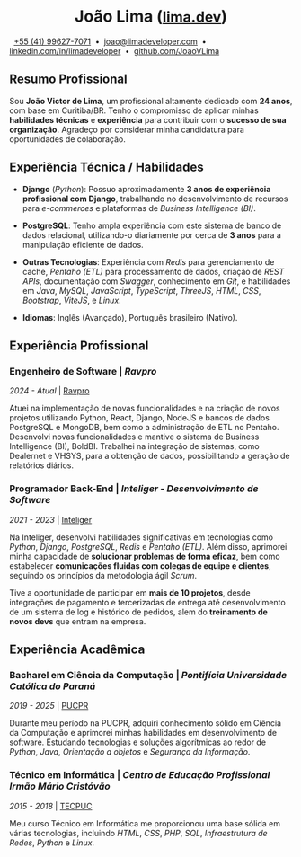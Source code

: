 <h1 align="center" id="joaolima">
    João Lima
    (<a style="font-size: 25px" href="https://www.limadeveloper.com" rel="noopener noreferrer" target="_blank">lima.dev</a>)
</h1>

&nbsp;
<i class="fa-brands fa-whatsapp" style="color: #25D366"></i>
[+55 (41) 99627-7071](https://api.whatsapp.com/send?phone=5541996277071&text=Olá%20João%20Lima%2C%0AEstava%20avaliando%20o%20seu%20currículo%20e%20gostaria%20de%20entrar%20em%20contato%20para%20discutir%20uma%20possível%20oportunidade%20de%20trabalho.%20Quando%20você%20estiver%20disponível%20para%20uma%20conversa%2C%20por%20favor%2C%20deixe-me%20saber%20e%20agendaremos%20uma%20chamada.😀)
&nbsp;•&nbsp;
<i class="fa-regular fa-envelope" style="color: #D44638"></i>
[joao@limadeveloper.com](mailto:joao@limadeveloper.com?subject=Oportunidade%20de%20Colabora%C3%A7%C3%A3o%20-%20Conversa%20Inicial&body=Ol%C3%A1%20Jo%C3%A3o%20Lima%2C%0D%0A%0D%0AEstava%20avaliando%20o%20seu%20curr%C3%ADculo%20e%20gostaria%20de%20entrar%20em%20contato%20para%20discutir%20uma%20poss%C3%ADvel%20oportunidade%20de%20trabalho.%0D%0AQuando%20voc%C3%AA%20estiver%20dispon%C3%ADvel%20para%20uma%20conversa%2C%20por%20favor%2C%20deixe-me%20saber%20e%20agendaremos%20uma%20chamada.%20%F0%9F%98%80)
&nbsp;•&nbsp;
<i class="fa-brands fa-linkedin" style="color: #0e76a8"></i>
[linkedin.com/in/limadeveloper](https://www.linkedin.com/in/limadeveloper)
&nbsp;•&nbsp;
<i class="fa-brands fa-github"></i>
[github.com/JoaoVLima](https://www.github.com/JoaoVLima)
&nbsp;

## Resumo Profissional

Sou **João Victor de Lima**, um profissional altamente dedicado com **24 anos**, com base em Curitiba/BR.
Tenho o compromisso de aplicar minhas **habilidades técnicas** e **experiência** para contribuir com o **sucesso de sua organização**.
Agradeço por considerar minha candidatura para oportunidades de colaboração.


## Experiência Técnica / Habilidades

- **Django** (*Python*): Possuo aproximadamente **3 anos de experiência profissional com Django**, trabalhando no desenvolvimento de recursos para *e-commerces* e plataformas de *Business Intelligence (BI)*.

- **PostgreSQL**: Tenho ampla experiência com este sistema de banco de dados relacional, utilizando-o diariamente por cerca de **3 anos** para a manipulação eficiente de dados.

- **Outras Tecnologias**: Experiência com *Redis* para gerenciamento de cache, *Pentaho (ETL)* para processamento de dados, criação de *REST APIs*, documentação com *Swagger*, conhecimento em *Git*, e habilidades em *Java*, *MySQL*, *JavaScript*, *TypeScript*, *ThreeJS*, *HTML*, *CSS*, *Bootstrap*, *ViteJS*, e *Linux*.

- **Idiomas**: Inglês (Avançado), Português brasileiro (Nativo).


## Experiência Profissional

### Engenheiro de Software | *Ravpro*
*2024 - Atual* | [Ravpro](https://ravpro.com.br/)

Atuei na implementação de novas funcionalidades e na criação de novos projetos utilizando Python, React, Django, NodeJS e bancos de dados PostgreSQL e MongoDB, bem como a administração de ETL no Pentaho.
Desenvolvi novas funcionalidades e mantive o sistema de Business Intelligence (BI), BoldBI.
Trabalhei na integração de sistemas, como Dealernet e VHSYS, para a obtenção de dados, possibilitando a geração de relatórios diários.

### Programador Back-End | *Inteliger - Desenvolvimento de Software*
*2021 - 2023* | [Inteliger](https://inteliger.com.br/)

Na Inteliger, desenvolvi habilidades significativas em tecnologias como *Python*, *Django*, *PostgreSQL*, *Redis* e *Pentaho (ETL)*.
Além disso, aprimorei minha capacidade de **solucionar problemas de forma eficaz**, bem como estabelecer **comunicações fluidas com colegas de equipe e clientes**, seguindo os princípios da metodologia ágil *Scrum*.

Tive a oportunidade de participar em **mais de 10 projetos**, desde integrações de pagamento e tercerizadas de entrega até desenvolvimento de um sistema de log e histórico de pedidos, alem do **treinamento de novos devs** que entram na empresa.

## Experiência Acadêmica

### Bacharel em Ciência da Computação | *Pontifícia Universidade Católica do Paraná*
*2019 - 2025* | [PUCPR](https://www.pucpr.br/)

Durante meu período na PUCPR, adquiri conhecimento sólido em Ciência da Computação e aprimorei minhas habilidades em desenvolvimento de software.
Estudando tecnologias e soluções algorítmicas ao redor de *Python*, *Java*, *Orientação a objetos* e *Segurança da Informação*.

### Técnico em Informática | *Centro de Educação Profissional Irmão Mário Cristóvão*
*2015 - 2018* | [TECPUC](http://www.tecpuc.com.br/)

Meu curso Técnico em Informática me proporcionou uma base sólida em várias tecnologias, incluindo *HTML*, *CSS*, *PHP*, *SQL*, *Infraestrutura de Redes*, *Python* e *Linux*.
